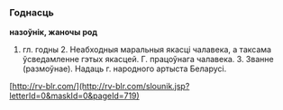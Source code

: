 ### Годнасць
**назоўнік, жаночы род**

1. гл. годны 2. Неабходныя маральныя якасці чалавека, а таксама ўсведамленне гэтых якасцей. Г. працоўнага чалавека. 3. Званне (размоўнае). Надаць г. народного артыста Беларусі.

<a rel="author">[http://rv-blr.com/](http://rv-blr.com/slounik.jsp?letterId=0&maskId=0&pageId=719)</a>
